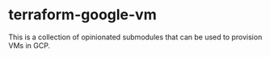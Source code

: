 # terraform-google-vm
This is a collection of opinionated submodules that can be used to provision VMs in GCP.
